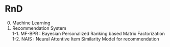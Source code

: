 # RnD
0. Machine Learning<br>
1. Recommendation System<br>
1-1. MF-BPR : Bayesian Personalized Ranking based Matrix Factorization<br>
1-2. NAIS : Neural Attentive Item Similarity Model for recommendation<br>
